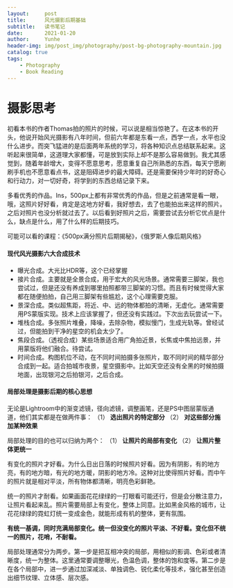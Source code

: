 ```yaml
---
layout:     post
title:      风光摄影后期基础
subtitle:   读书笔记
date:       2021-01-20
author:     Yunhe
header-img: img/post_img/photography/post-bg-photography-mountain.jpg
catalog: true
tags:
    - Photography
    - Book Reading
---
```


# 摄影思考

初看本书的作者Thomas拍的照片的时候，可以说是相当惊艳了。在这本书的开头，他说开始风光摄影有八年时间，但前六年都是东看一点，西学一点，水平也没什么进步。而突飞猛进的是后面两年系统的学习，将各种知识点总结联系起来。这听起来很简单，这道理大家都懂，可是放到实际上却不是那么容易做到。我尤其感觉到，随着年龄增大，变得不愿意思考，愿意重复自己所熟悉的东西，每天宁愿刷刷手机也不愿意看点书，这是阻碍进步的最大障碍。还是需要保持少年时的好奇心和行动力，对一切好奇，将学到的东西总结记录下来。

多看优秀的作品。Ins，500px上都有非常优秀的作品，但是之前通常是看一眼，哦，这照片好好看，肯定是这地方好看，我好想去，去了也能拍出来这样的照片。之后对照片也没分析就过去了。以后看到好照片之后，需要尝试去分析它优点是什么，缺点是什么，用了什么样的后期技巧。

可能可以看的课程：《500px满分照片后期揭秘》，《俄罗斯人像后期风格》

#### 现代风光摄影六大合成技术

- 曝光合成。大光比HDR等，这个已经掌握
- 接片合成。主要就是全景合成，用于宏大的风光场景。通常需要三脚架，我也尝试过，但是还没有养成到哪里拍照都带三脚架的习惯。而且有时候觉得大家都在随便拍拍，自己用三脚架有些尴尬，这个心理需要克服。
- 景深合成。类似超焦距，将近、中、远的物体都拍的清晰，无虚化。通常需要用PS蒙版实现。技术上应该掌握了，但还没有实践过。下次出去玩尝试一下。
- 堆栈合成。多张照片堆叠，降噪，去除杂物，模拟慢门，生成光轨等。曾经试过，但能拍到干净的星空的机会太少了。
- 焦段合成。（透视合成）某些场景适合用广角拍近景，长焦或中焦拍远景，并用蒙版将他们融合。待尝试。
- 时间合成。构图机位不动，在不同时间拍摄多张照片，取不同时间的精华部分合成到一起。适合拍城市夜景，星空摄影中。比如天空还没有全黑的时候拍摄地面，出现银河之后拍银河，之后合成。

#### 局部处理是摄影后期的核心思想

无论是Lightroom中的渐变滤镜，径向滤镜，调整画笔，还是PS中图层蒙版通道，他们其实都是在做两件事：
（1） **选出照片的特定部分**
（2） **对这些部分施加某种效果**

局部处理的目的也可以归纳为两个：
（1） **让照片的局部有变化**
（2） **让照片整体更统一**

有变化的照片才好看。为什么日出日落的时候照片好看。因为有阴影，有的地方亮，有的地方暗，有光的地方暖，阴影的地方冷。这种对比使得照片好看。而中午的照片就是相对平淡，所有物体都清晰，明亮色彩鲜艳。

统一的照片才耐看。如果画面花花绿绿的一打眼看可能还行，但是会分散注意力，让照片看起来乱。照片需要局部上有变化，整体上同意。比如黑金风格的城市，让花花绿绿的霓虹灯统一变成金色，就能形成有机的整体，更有氛围。

**有统一基调，同时充满局部变化。统一但没变化的照片平淡、不好看。变化但不统一的照片，花哨，不耐看。**

局部处理通常分为两步。第一步是把互相冲突的局部，用相似的影调、色彩或者清晰度，统一为整体。这里通常要调整曝光，色温色调，整体的饱和度等。第二步是在各个局部中，进一步通过加深减淡、单独调色、锐化柔化等技术，强化甚至创造出细节纹理、立体感、层次感。








<div id="gitalk-container"></div>